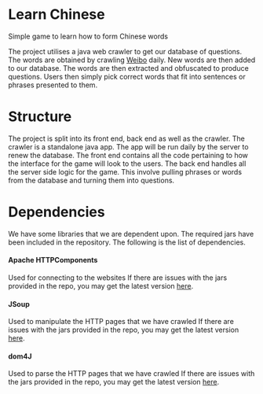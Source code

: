 # Learn Chinese
Simple game to learn how to form Chinese words

The project utilises a java web crawler to get our database of questions.
The words are obtained by crawling [Weibo](www.weibo.com) daily.
New words are then added to our database.
The words are then extracted and obfuscated to produce questions.
Users then simply pick correct words that fit into sentences or phrases presented to them.

# Structure
The project is split into its front end, back end as well as the crawler.
The crawler is a standalone java app. The app will be run daily by the server to renew the database. 
The front end contains all the code pertaining to how the interface for the game will look to the users.
The back end handles all the server side logic for the game. This involve pulling phrases or words from the database and turning them into questions.

# Dependencies
We have some libraries that we are dependent upon. 
The required jars have been included in the repository.
The following is the list of dependencies.

#### Apache HTTPComponents
Used for connecting to the websites
If there are issues with the jars provided in the repo, you may get the latest version [here](https://hc.apache.org/downloads.cgi).

#### JSoup
Used to manipulate the HTTP pages that we have crawled
If there are issues with the jars provided in the repo, you may get the latest version [here](https://jsoup.org/download).

#### dom4J
Used to parse the HTTP pages that we have crawled
If there are issues with the jars provided in the repo, you may get the latest version [here](https://github.com/dom4j/dom4j/releases).
